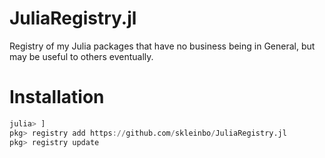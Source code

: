 # JuliaRegistry.jl
Registry of my Julia packages that have no business being in General, but may be useful to others eventually.

# Installation
```julia
julia> ]
pkg> registry add https://github.com/skleinbo/JuliaRegistry.jl
pkg> registry update
```

